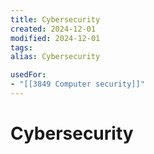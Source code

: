 ```yaml
---
title: Cybersecurity
created: 2024-12-01
modified: 2024-12-01
tags: 
alias: Cybersecurity

usedFor:
- "[[3849 Computer security]]"
---
```

# Cybersecurity
